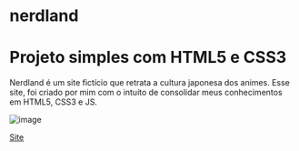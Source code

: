 # nerdland
<h1>Projeto simples com HTML5 e CSS3</h1>

<p>Nerdland é um site fictício que retrata a cultura japonesa dos animes. Esse site, foi criado por mim com o intuíto de consolidar meus conhecimentos em HTML5, CSS3 e JS.</p>

![image](https://user-images.githubusercontent.com/92445163/140665753-01fce7f1-7070-42ca-a489-032c5a1899aa.png)

<a href="https://luissouzadeveloper.github.io/nerdland/">Site</a>

